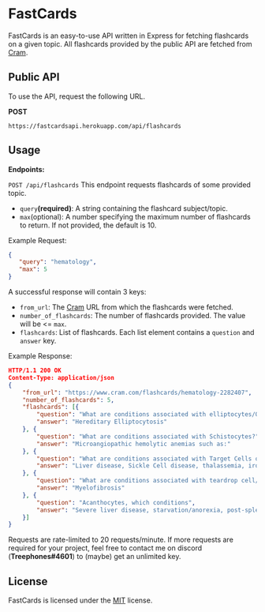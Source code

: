 # FastCards

FastCards is an easy-to-use API written in Express for fetching flashcards on a given topic. All flashcards provided by the public API are fetched from [Cram](https://www.cram.com/).

## Public API

To use the API, request the following URL.

**POST**
```
https://fastcardsapi.herokuapp.com/api/flashcards
```

## Usage

**Endpoints:**

`POST /api/flashcards` This endpoint requests flashcards of some provided topic.

- `query`**(required)**: A string containing the flashcard subject/topic.
- `max`(optional): A number specifying the maximum number of flashcards to return. If not provided, the default is 10.

Example Request:
```json
{
   "query": "hematology",
   "max": 5
}
```
A successful response will contain 3 keys:
- `from_url`: The [Cram](https://www.cram.com/) URL from which the flashcards were fetched.
- `number_of_flashcards`: The number of flashcards provided. The value will be <= `max`.
- `flashcards`: List of flashcards. Each list element contains a `question` and `answer` key.

Example Response:
```json
HTTP/1.1 200 OK
Content-Type: application/json
{
    "from_url": "https://www.cram.com/flashcards/hematology-2282407",
    "number_of_flashcards": 5,
    "flashcards": [{
        "question": "What are conditions associated with elliptocytes/Ovalcytes",
        "answer": "Hereditary Elliptocytosis"
    }, {
        "question": "What are conditions associated with Schistocytes?",
        "answer": "Microangiopathic hemolytic anemias such as:"
    }, {
        "question": "What are conditions associated with Target Cells on blood film?",
        "answer": "Liver disease, Sickle Cell disease, thalassemia, iron deficiency, asplenia"
    }, {
        "question": "What are conditions associated with teardrop cell/dacrocytes on blood film?",
        "answer": "Myelofibrosis"
    }, {
        "question": "Acanthocytes, which conditions",
        "answer": "Severe liver disease, starvation/anorexia, post-splenectomy"
    }]
}
```
Requests are rate-limited to 20 requests/minute. If more requests are required for your project, feel free to contact me on discord (**Treephones#4601**) to (maybe) get an unlimited key.


## License
FastCards is licensed under the [MIT](https://choosealicense.com/licenses/mit/) license.